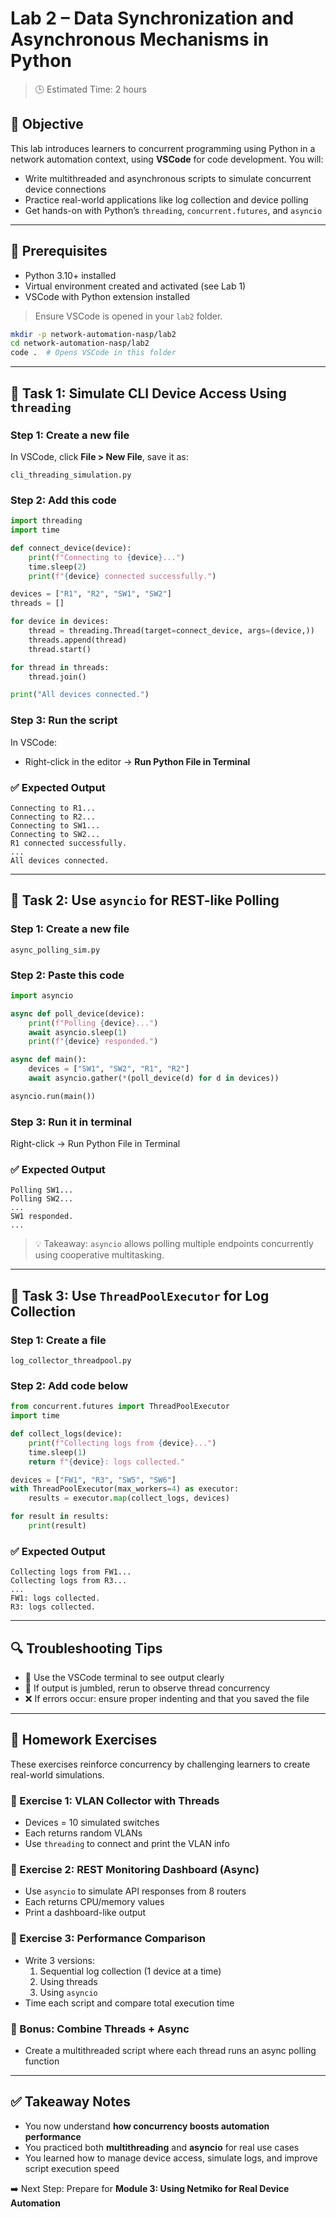 # Lab 2 – Data Synchronization and Asynchronous Mechanisms in Python

> 🕒 Estimated Time: 2 hours

## 🎯 Objective
This lab introduces learners to concurrent programming using Python in a network automation context, using **VSCode** for code development. You will:

- Write multithreaded and asynchronous scripts to simulate concurrent device connections
- Practice real-world applications like log collection and device polling
- Get hands-on with Python’s `threading`, `concurrent.futures`, and `asyncio`

---

## 🔧 Prerequisites
- Python 3.10+ installed
- Virtual environment created and activated (see Lab 1)
- VSCode with Python extension installed

> Ensure VSCode is opened in your `lab2` folder.

```bash
mkdir -p network-automation-nasp/lab2
cd network-automation-nasp/lab2
code .  # Opens VSCode in this folder
```

---

## 🧪 Task 1: Simulate CLI Device Access Using `threading`

### Step 1: Create a new file
In VSCode, click **File > New File**, save it as:
```
cli_threading_simulation.py
```

### Step 2: Add this code
```python
import threading
import time

def connect_device(device):
    print(f"Connecting to {device}...")
    time.sleep(2)
    print(f"{device} connected successfully.")

devices = ["R1", "R2", "SW1", "SW2"]
threads = []

for device in devices:
    thread = threading.Thread(target=connect_device, args=(device,))
    threads.append(thread)
    thread.start()

for thread in threads:
    thread.join()

print("All devices connected.")
```

### Step 3: Run the script
In VSCode:
- Right-click in the editor → **Run Python File in Terminal**

### ✅ Expected Output
```
Connecting to R1...
Connecting to R2...
Connecting to SW1...
Connecting to SW2...
R1 connected successfully.
...
All devices connected.
```

---

## 🧪 Task 2: Use `asyncio` for REST-like Polling

### Step 1: Create a new file
```
async_polling_sim.py
```

### Step 2: Paste this code
```python
import asyncio

async def poll_device(device):
    print(f"Polling {device}...")
    await asyncio.sleep(1)
    print(f"{device} responded.")

async def main():
    devices = ["SW1", "SW2", "R1", "R2"]
    await asyncio.gather(*(poll_device(d) for d in devices))

asyncio.run(main())
```

### Step 3: Run it in terminal
Right-click → Run Python File in Terminal

### ✅ Expected Output
```
Polling SW1...
Polling SW2...
...
SW1 responded.
...
```

> 💡 Takeaway: `asyncio` allows polling multiple endpoints concurrently using cooperative multitasking.

---

## 🧪 Task 3: Use `ThreadPoolExecutor` for Log Collection

### Step 1: Create a file
```
log_collector_threadpool.py
```

### Step 2: Add code below
```python
from concurrent.futures import ThreadPoolExecutor
import time

def collect_logs(device):
    print(f"Collecting logs from {device}...")
    time.sleep(1)
    return f"{device}: logs collected."

devices = ["FW1", "R3", "SW5", "SW6"]
with ThreadPoolExecutor(max_workers=4) as executor:
    results = executor.map(collect_logs, devices)

for result in results:
    print(result)
```

### ✅ Expected Output
```
Collecting logs from FW1...
Collecting logs from R3...
...
FW1: logs collected.
R3: logs collected.
```

---

## 🔍 Troubleshooting Tips
- 🐍 Use the VSCode terminal to see output clearly
- 🔁 If output is jumbled, rerun to observe thread concurrency
- ❌ If errors occur: ensure proper indenting and that you saved the file

---

## 🏡 Homework Exercises
These exercises reinforce concurrency by challenging learners to create real-world simulations.

### 📝 Exercise 1: VLAN Collector with Threads
- Devices = 10 simulated switches
- Each returns random VLANs
- Use `threading` to connect and print the VLAN info

### 📝 Exercise 2: REST Monitoring Dashboard (Async)
- Use `asyncio` to simulate API responses from 8 routers
- Each returns CPU/memory values
- Print a dashboard-like output

### 📝 Exercise 3: Performance Comparison
- Write 3 versions:
  1. Sequential log collection (1 device at a time)
  2. Using threads
  3. Using `asyncio`
- Time each script and compare total execution time

### 📝 Bonus: Combine Threads + Async
- Create a multithreaded script where each thread runs an async polling function

---

## ✅ Takeaway Notes
- You now understand **how concurrency boosts automation performance**
- You practiced both **multithreading** and **asyncio** for real use cases
- You learned how to manage device access, simulate logs, and improve script execution speed

➡️ Next Step: Prepare for **Module 3: Using Netmiko for Real Device Automation**

